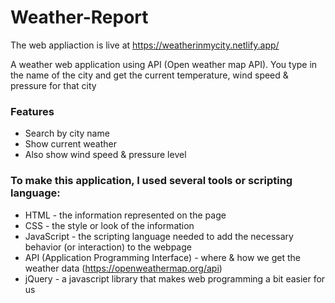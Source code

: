 # Weather-Report

The web appliaction is live at https://weatherinmycity.netlify.app/

A weather web application using API (Open weather map API). You type in the name of the city and get the current temperature, wind speed & pressure for that city

### Features
* Search by city name
* Show current weather
* Also show wind speed & pressure level

### To make this application, I used several tools or scripting language:
* HTML - the information represented on the page
* CSS - the style or look of the information
* JavaScript - the scripting language needed to add the necessary behavior (or interaction) to the webpage
* API (Application Programming Interface) - where & how we get the weather data (https://openweathermap.org/api)
* jQuery - a javascript library that makes web programming a bit easier for us

